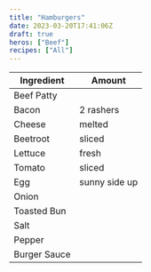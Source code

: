 ```yaml
---
title: "Hamburgers"
date: 2023-03-20T17:41:06Z
draft: true
heros: ["Beef"]
recipes: ["All"]
---
```


| Ingredient  | Amount |
| ----- | ----- | 
| Beef Patty | |
| Bacon | 2 rashers |
| Cheese | melted |
| Beetroot | sliced |
| Lettuce | fresh |
| Tomato | sliced |
| Egg | sunny side up |
| Onion |  |
| Toasted Bun |  |
| Salt |  |
| Pepper |  |
| Burger Sauce |  |